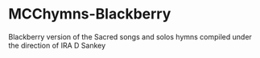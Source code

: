 # MCChymns-Blackberry
####

Blackberry version of the Sacred songs and solos hymns compiled under the direction of IRA D Sankey
